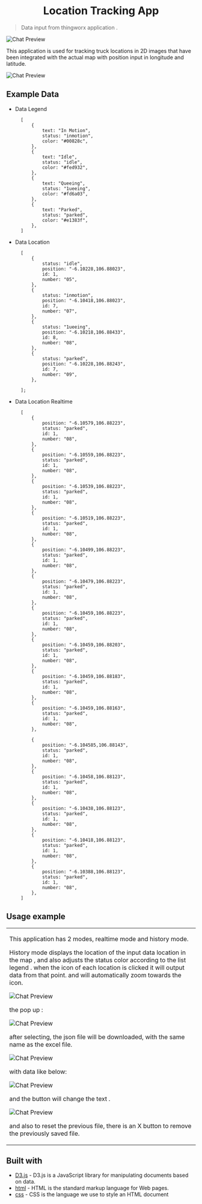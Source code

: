 
<h1 align="center"  style="font-weight:bold;" >
  <br>
  <!-- <a href="http://www.amitmerchant.com/electron-markdownify"><img src="https://raw.githubusercontent.com/amitmerchant1990/electron-markdownify/master/app/img/markdownify.png" alt="Markdownify" width="200"></a> -->
  <br>
  Location Tracking App
  <br>
</h1>

> Data input from thingworx application .

<!-- <h4 align="center">A minimal Markdown Editor desktop app built on top of <a target="_blank">Electron</a>.</h4> -->

![Chat Preview](https://github.com/zainuddin-maker/Location-Tracking/blob/master/App.PNG?raw=true)
<!-- ![screenshot](https://github.com/zainuddin-maker/Export-Excel-to-Json/blob/master/Convert_excel_to_JSON.mp4?raw=true)

https://github.com/zainuddin-maker/Export-Excel-to-Json/blob/master/Convert_excel_to_JSON.mp4 -->



This application is used for tracking truck locations in 2D images that have been integrated with the actual map 
with position input in longitude and latitude.

![Chat Preview](https://github.com/zainuddin-maker/Location-Tracking/blob/master/ImginMap.PNG?raw=true)


## Example Data
- Data Legend

        [
            {
                text: "In Motion",
                status: "inmotion",
                color: "#00828c",
            },
            {
                text: "Idle",
                status: "idle",
                color: "#fed932",
            },
            {
                text: "Queeing",
                status: "1ueeing",
                color: "#fd6a03",
            },
            {
                text: "Parked",
                status: "parked",
                color: "#e1383f",
            },
        ]

- Data Location 

        [
            {
                status: "idle",
                position: "-6.10228,106.88023",
                id: 1,
                number: "05",
            },
            {
                status: "inmotion",
                position: "-6.10418,106.88023",
                id: 7,
                number: "07",
            },
            {
                status: "1ueeing",
                position: "-6.10218,106.88433",
                id: 8,
                number: "08",
            },
            {
                status: "parked",
                position: "-6.10228,106.88243",
                id: 7,
                number: "09",
            },

        ];

- Data Location Realtime

        [
            {
                position: "-6.10579,106.88223",
                status: "parked",
                id: 1,
                number: "08",
            },
            {
                position: "-6.10559,106.88223",
                status: "parked",
                id: 1,
                number: "08",
            },
            {
                position: "-6.10539,106.88223",
                status: "parked",
                id: 1,
                number: "08",
            },
            {
                position: "-6.10519,106.88223",
                status: "parked",
                id: 1,
                number: "08",
            },
            {
                position: "-6.10499,106.88223",
                status: "parked",
                id: 1,
                number: "08",
            },
            {
                position: "-6.10479,106.88223",
                status: "parked",
                id: 1,
                number: "08",
            },
            {
                position: "-6.10459,106.88223",
                status: "parked",
                id: 1,
                number: "08",
            },
            {
                position: "-6.10459,106.88203",
                status: "parked",
                id: 1,
                number: "08",
            },
            {
                position: "-6.10459,106.88183",
                status: "parked",
                id: 1,
                number: "08",
            },
            {
                position: "-6.10459,106.88163",
                status: "parked",
                id: 1,
                number: "08",
            },

            {
                position: "-6.104585,106.88143",
                status: "parked",
                id: 1,
                number: "08",
            },
            {
                position: "-6.10458,106.88123",
                status: "parked",
                id: 1,
                number: "08",
            },
            {
                position: "-6.10438,106.88123",
                status: "parked",
                id: 1,
                number: "08",
            },
            {
                position: "-6.10418,106.88123",
                status: "parked",
                id: 1,
                number: "08",
            },
            {
                position: "-6.10388,106.88123",
                status: "parked",
                id: 1,
                number: "08",
            },
        ]


## Usage example

<table>
<tr>
<td>






This application has 2 modes, realtime mode and history mode.

History mode displays the location of the input data location in the map , and also adjusts the status color according to the list legend . when the icon of each location is clicked it will output data from that point. and will automatically zoom towards the icon.

![Chat Preview](https://github.com/zainuddin-maker/Location-Tracking/blob/master/zoomintruck.PNG?raw=true)

the pop up : 

![Chat Preview](https://github.com/zainuddin-maker/Export-Excel-to-Json/blob/master/popup.PNG?raw=true)

 after selecting, the json file will be downloaded, with the same name as the excel file.
 
 ![Chat Preview](https://github.com/zainuddin-maker/Export-Excel-to-Json/blob/master/downloadedjson.PNG?raw=true)

with data like below:

 ![Chat Preview](https://github.com/zainuddin-maker/Export-Excel-to-Json/blob/master/outputopen.PNG?raw=true)

and the button will change the text .

 ![Chat Preview](https://github.com/zainuddin-maker/Export-Excel-to-Json/blob/master/theappchange.PNG?raw=true)

  and also to reset the previous file, there is an X button to remove the previously saved file.


</td>
</tr>
</table>


<!-- ## BIND DATA

1.  JSONDocinformation , input - JSON - Data for Doc Information in header

   
        {
            name: (STRING),
            value: (STRING),
        }



2.  JSONHeaderinformation, input - JSON - Data for Headerinformation in header.

       
        {
            name: (STRING),
            value: (STRING),
        }

3.  ConfigurationWidth, input - INFOTABLE - Configuration widht each of column in excel.

       
        {
            width: (STRING),
        }


4.  BooleanDisplayButton , input -BOOLEAN - Input for button seen or not 
5.  Filename , input - STRING - name of file after exported
6.  Headername , input - STRING - the title in template document.
4.  LabourProductivity , input - INFOTABLE - Data for Labour Productuvity

        {
            name: (STRING),
            value: (STRING),
            unit:  (STRING),
         }

5.  DataAddChangeMaintanance , input - INFOTABLE - List of Change of Maintanance .

        datashape :
        {
            changefrom : (DATE),
            idmaintanance : (NUMBER),
        }

6.  DataClickMaintanance , output - INFOABLE - Data out after click maintanance .

        datashape :
        {
            form : (DATE) ,
            to : (DATE),
            id : (STRING),
            idmaintanance : (NUMBER),
            imgstatus : (STRING),
            status : (STRING),
            text : (STRING),
        }

7.  idRandom , input - STRING - Random ID for Application
8.  HeightOfHeader , input - NUMBER - change height of header tittle

## BIND TRIGGER

1. clickMaintanance, out - "Event triggered when clicked the maintanance"
1. updateMaintanance, in - "Event triggered when maintanance updated"


 -->





## Built with 

- [D3.js](https://d3js.org/) - D3.js is a JavaScript library for manipulating documents based on data.
- [html](https://www.w3schools.com/html/) - HTML is the standard markup language for Web pages.
- [css](https://www.w3schools.com/css/) - CSS is the language we use to style an HTML document














